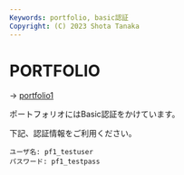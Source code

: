 ```yaml
---
Keywords: portfolio, basic認証
Copyright: (C) 2023 Shota Tanaka
---
```


# PORTFOLIO

→ <a href="https://portfolio1.shotatanaka.org" target="_blank" rel="noopener noreferrer">portfolio1</a>

ポートフォリオにはBasic認証をかけています。

下記、認証情報をご利用ください。

```text
ユーザ名: pf1_testuser
パスワード: pf1_testpass
```
